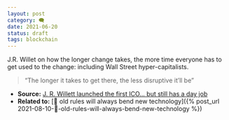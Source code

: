 ```yaml
---
layout: post
category: 🗨️
date: 2021-06-20
status: draft
tags: blockchain
---
```

J.R. Willet on how the longer change takes, the more time everyone has to get used to the change: including Wall Street hyper-capitalists.

> “The longer it takes to get there, the less disruptive it’ll be”

- **Source:** [J. R. Willett launched the first ICO… but still has a day job](https://cointelegraph.com/magazine/2021/05/04/jr-willett-launched-first-ico-but-still-has-day-job)
- **Related to:** [🌰 old rules will always bend new technology]({% post_url 2021-08-10-🌰-old-rules-will-always-bend-new-technology %})
